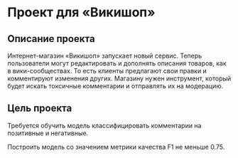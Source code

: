 # Проект для «Викишоп»
## Описание проекта

Интернет-магазин «Викишоп» запускает новый сервис. Теперь пользователи могут редактировать и дополнять описания товаров, как в вики-сообществах. То есть клиенты предлагают свои правки и комментируют изменения других. Магазину нужен инструмент, который будет искать токсичные комментарии и отправлять их на модерацию.

## Цель проекта

Требуется обучить модель классифицировать комментарии на позитивные и негативные.

Построить модель со значением метрики качества F1 не меньше 0.75.
